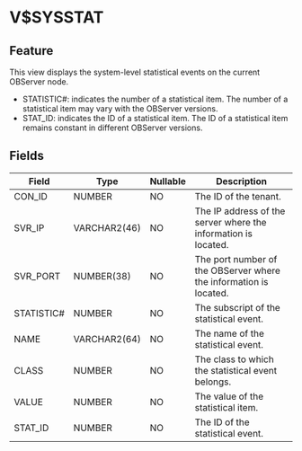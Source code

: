 # V$SYSSTAT
## Feature

This view displays the system-level statistical events on the current OBServer node.

* STATISTIC#: indicates the number of a statistical item. The number of a statistical item may vary with the OBServer versions.
* STAT_ID: indicates the ID of a statistical item. The ID of a statistical item remains constant in different OBServer versions.
## Fields

| **Field** | **Type** | **Nullable** | **Description** |
| --- | --- | --- | --- |
| CON_ID | NUMBER | NO | The ID of the tenant. |
| SVR_IP | VARCHAR2(46) | NO | The IP address of the server where the information is located. |
| SVR_PORT | NUMBER(38) | NO | The port number of the OBServer where the information is located. |
| STATISTIC# | NUMBER | NO | The subscript of the statistical event. |
| NAME | VARCHAR2(64) | NO | The name of the statistical event. |
| CLASS | NUMBER | NO | The class to which the statistical event belongs. |
| VALUE | NUMBER | NO | The value of the statistical item. |
| STAT_ID | NUMBER | NO | The ID of the statistical event. |